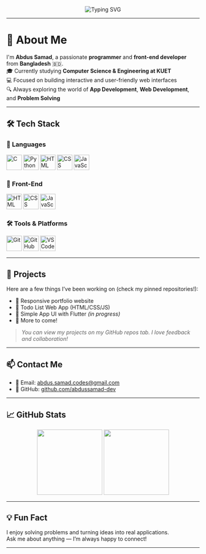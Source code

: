 <!-- Animated Header -->
<p align="center">
  <img src="https://readme-typing-svg.demolab.com?font=Fira+Code&pause=1000&color=36BCF7&center=true&vCenter=true&width=440&lines=Hi%2C+I'm+Abdus+Samad!;Front-end+Developer+%7C+CSE+Student;App+%26+Web+Development+Enthusiast" alt="Typing SVG" />
</p>

---

# 👋 About Me

I'm **Abdus Samad**, a passionate **programmer** and **front-end developer** from **Bangladesh** 🇧🇩.  
🎓 Currently studying **Computer Science & Engineering at KUET**  
💻 Focused on building interactive and user-friendly web interfaces  
🔍 Always exploring the world of **App Development**, **Web Development**, and **Problem Solving**

---

## 🛠️ Tech Stack

### 🧠 Languages
<p>
  <img src="https://cdn.jsdelivr.net/gh/devicons/devicon/icons/c/c-original.svg" height="40" alt="C" />
  <img src="https://cdn.jsdelivr.net/gh/devicons/devicon/icons/python/python-original.svg" height="40" alt="Python" />
  <img src="https://cdn.jsdelivr.net/gh/devicons/devicon/icons/html5/html5-original.svg" height="40" alt="HTML" />
  <img src="https://cdn.jsdelivr.net/gh/devicons/devicon/icons/css3/css3-original.svg" height="40" alt="CSS" />
  <img src="https://cdn.jsdelivr.net/gh/devicons/devicon/icons/javascript/javascript-original.svg" height="40" alt="JavaScript" />
</p>

### 🎨 Front-End
<p>
  <img src="https://cdn.jsdelivr.net/gh/devicons/devicon/icons/html5/html5-original.svg" height="40" alt="HTML" />
  <img src="https://cdn.jsdelivr.net/gh/devicons/devicon/icons/css3/css3-original.svg" height="40" alt="CSS" />
  <img src="https://cdn.jsdelivr.net/gh/devicons/devicon/icons/javascript/javascript-original.svg" height="40" alt="JavaScript" />
</p>

### 🛠️ Tools & Platforms
<p>
  <img src="https://cdn.jsdelivr.net/gh/devicons/devicon/icons/git/git-original.svg" height="40" alt="Git" />
  <img src="https://cdn.jsdelivr.net/gh/devicons/devicon/icons/github/github-original.svg" height="40" alt="GitHub" />
  <img src="https://cdn.jsdelivr.net/gh/devicons/devicon/icons/vscode/vscode-original.svg" height="40" alt="VS Code" />
</p>

---

## 🚀 Projects

Here are a few things I’ve been working on (check my pinned repositories!):

- 🎨 Responsive portfolio website  
- 📝 Todo List Web App (HTML/CSS/JS)  
- 📱 Simple App UI with Flutter *(in progress)*  
- 🔧 More to come!

> _You can view my projects on my GitHub repos tab. I love feedback and collaboration!_

---

## 📫 Contact Me

- 📧 Email: [abdus.samad.codes@gmail.com](mailto:abdus.samad.codes@gmail.com)  
- 🐙 GitHub: [github.com/abdussamad-dev](https://github.com/abdussamad-dev)

---

## 📈 GitHub Stats

<p align="center">
  <img src="https://github-readme-stats.vercel.app/api?username=abdussamad-dev&show_icons=true&theme=tokyonight&hide_title=true&count_private=true" height="170px"/>
  <img src="https://github-readme-stats.vercel.app/api/top-langs/?username=abdussamad-dev&layout=compact&theme=tokyonight" height="170px"/>
</p>

---

## 💡 Fun Fact

I enjoy solving problems and turning ideas into real applications.  
Ask me about anything — I’m always happy to connect!

---
